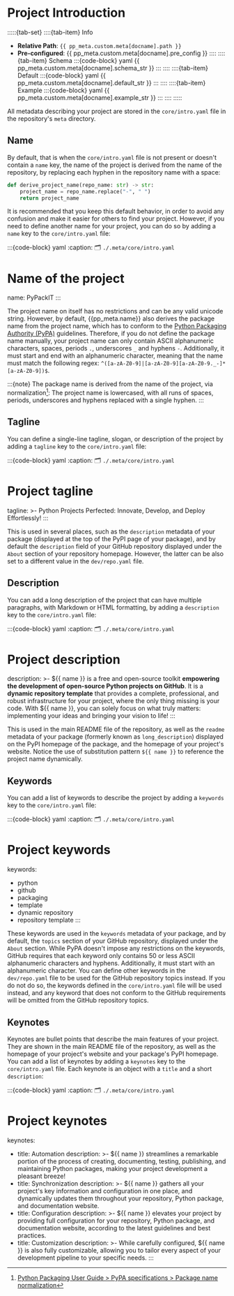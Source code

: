 # Project Introduction

:::::{tab-set}
::::{tab-item} Info
- **Relative Path**: `{{ pp_meta.custom.meta[docname].path }}`
- **Pre-configured**: {{ pp_meta.custom.meta[docname].pre_config }}
::::
::::{tab-item} Schema
:::{code-block} yaml
{{ pp_meta.custom.meta[docname].schema_str }}
:::
::::
::::{tab-item} Default
:::{code-block} yaml
{{ pp_meta.custom.meta[docname].default_str }}
:::
::::
::::{tab-item} Example
:::{code-block} yaml
{{ pp_meta.custom.meta[docname].example_str }}
:::
::::
:::::

All metadata describing your project are stored in the `core/intro.yaml` file
in the repository's `meta` directory.


## Name
By default, that is when the `core/intro.yaml` file is not present or doesn't contain a `name` key,
the name of the project is derived from the name of the repository,
by replacing each hyphen in the repository name with a space:
```python
def derive_project_name(repo_name: str) -> str:
    project_name = repo_name.replace("-", " ")
    return project_name
```
It is recommended that you keep this default behavior, in order to avoid any confusion
and make it easier for others to find your project. However, if you need to define another name
for your project, you can do so by adding a `name` key to the `core/intro.yaml` file:

:::{code-block} yaml
:caption: 🗂 `./.meta/core/intro.yaml`
# Name of the project
name: PyPackIT
:::

The project name on itself has no restrictions and can be any valid unicode string.
However, by default, {{pp_meta.name}} also derives the package name from the project name,
which has to conform to the
[Python Packaging Authority (PyPA)](https://packaging.python.org/en/latest/specifications/name-normalization/)
guidelines. Therefore, if you do not define the package name manually,
your project name can only contain ASCII alphanumeric characters,
spaces, periods `.`, underscores `_` and hyphens `-`.
Additionally, it must start and end with an alphanumeric character,
meaning that the name must match the following regex:
`^([a-zA-Z0-9]|[a-zA-Z0-9][a-zA-Z0-9._-]*[a-zA-Z0-9])$`.

:::{note}
The package name is derived from the name of the project, via normalization[^name-normalization]:
The project name is lowercased, with all runs of spaces, periods, underscores and hyphens
replaced with a single hyphen.
:::
[^name-normalization]: [Python Packaging User Guide > PyPA specifications > Package name normalization](https://packaging.python.org/en/latest/specifications/name-normalization/)


## Tagline
You can define a single-line tagline, slogan, or description of the project by adding a `tagline` key
to the `core/intro.yaml` file:

:::{code-block} yaml
:caption: 🗂 `./.meta/core/intro.yaml`
# Project tagline
tagline: >-
  Python Projects Perfected: Innovate, Develop, and Deploy Effortlessly!
:::

This is used in several places, such as the `description` metadata of your package
(displayed at the top of the PyPI page of your package),
and by default the `description` field of your GitHub repository
displayed under the `About` section of your repository homepage.
However, the latter can be also set to a different value in the `dev/repo.yaml` file.


## Description
You can add a long description of the project that can have multiple paragraphs,
with Markdown or HTML formatting, by adding a `description` key to the `core/intro.yaml` file:

:::{code-block} yaml
:caption: 🗂 `./.meta/core/intro.yaml`
# Project description
description: >-
  ${‎{ name }} is a free and open-source toolkit
  <b>empowering the development of open-source
  Python projects on GitHub</b>.
  It is a <b>dynamic repository template</b>
  that provides a complete, professional, and
  robust infrastructure for your project,
  where the only thing missing is your code.
  With ${‎{ name }}, you can solely focus on what truly matters:
  implementing your ideas and bringing your vision to life!
:::

This is used in the main README file of the repository, as well as the `readme` metadata of your package
(formerly known as `long_description`) displayed on the PyPI homepage of the package,
and the homepage of your project's website. Notice the use of substitution pattern `${‎{ name }}`
to reference the project name dynamically.


## Keywords
You can add a list of keywords to describe the project by adding a `keywords` key
to the `core/intro.yaml` file:

:::{code-block} yaml
:caption: 🗂 `./.meta/core/intro.yaml`
# Project keywords
keywords:
  - python
  - github
  - packaging
  - template
  - dynamic repository
  - repository template
:::

These keywords are used in the `keywords` metadata of your package,
and by default, the `topics` section of your GitHub repository, displayed under the `About` section.
While PyPA doesn't impose any restrictions on the keywords,
GitHub requires that each keyword only contains 50 or less ASCII alphanumeric characters and hyphens.
Additionally, it must start with an alphanumeric character.
You can define other keywords in the `dev/repo.yaml` file to be used for the GitHub repository topics instead.
If you do not do so, the keywords defined in the `core/intro.yaml` file will be used instead,
and any keyword that does not conform to the GitHub requirements
will be omitted from the GitHub repository topics.


## Keynotes
Keynotes are bullet points that describe the main features of your project.
They are shown in the main README file of the repository, as well as the homepage of your project's website
and your package's PyPI homepage.
You can add a list of keynotes by adding a `keynotes` key to the `core/intro.yaml` file.
Each keynote is an object with a `title` and a short `description`:

:::{code-block} yaml
:caption: 🗂 `./.meta/core/intro.yaml`
# Project keynotes
keynotes:
  - title: Automation
    description: >-
      ${‎{ name }} streamlines a remarkable portion of the process of creating,
      documenting, testing, publishing, and maintaining Python packages,
      making your project development a pleasant breeze!
  - title: Synchronization
    description: >-
      ${‎{ name }} gathers all your project's key information
      and configuration in one place,
      and dynamically updates them throughout your repository,
      Python package, and documentation website.
  - title: Configuration
    description: >-
      ${‎{ name }} elevates your project by providing
      full configuration for your repository,
      Python package, and documentation website,
      according to the latest guidelines and best practices.
  - title: Customization
    description: >-
      While carefully configured, ${‎{ name }} is also fully customizable,
      allowing you to tailor every aspect of your development pipeline
      to your specific needs.
:::

